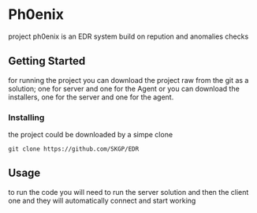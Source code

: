 # Ph0enix

project ph0enix is an EDR system build on repution and anomalies checks

## Getting Started

for running the project you can download the project raw from the git as a solution; one for server and one for the Agent
or you can download the installers, one for the server and one for the agent.


### Installing

the project could be downloaded by a simpe clone 

```
git clone https://github.com/SKGP/EDR
```

## Usage

to run the code you will need to run the server solution and then the client one and they will automatically connect and start working
